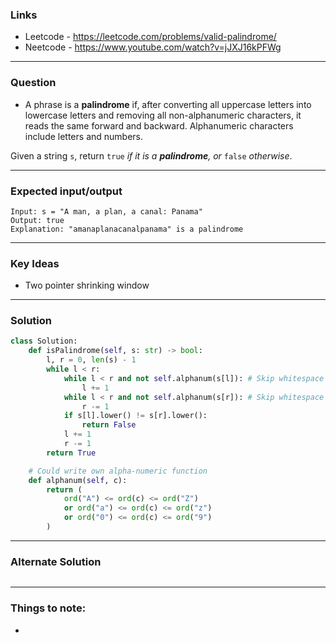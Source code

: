 ### Links
- Leetcode -  <https://leetcode.com/problems/valid-palindrome/>
- Neetcode - <https://www.youtube.com/watch?v=jJXJ16kPFWg>
---
### Question
-  A phrase is a **palindrome** if, after converting all uppercase letters into lowercase letters and removing all non-alphanumeric characters, it reads the same forward and backward. Alphanumeric characters include letters and numbers.

Given a string `s`, return `true` _if it is a **palindrome**, or_ `false` _otherwise_.

---
### Expected input/output
```
Input: s = "A man, a plan, a canal: Panama"
Output: true
Explanation: "amanaplanacanalpanama" is a palindrome
```
---
### Key Ideas
- Two pointer shrinking window
---
### Solution
```python
class Solution:
    def isPalindrome(self, s: str) -> bool:
        l, r = 0, len(s) - 1
        while l < r:
            while l < r and not self.alphanum(s[l]): # Skip whitespace
                l += 1
            while l < r and not self.alphanum(s[r]): # Skip whitespace
                r -= 1
            if s[l].lower() != s[r].lower():
                return False
            l += 1
            r -= 1
        return True

    # Could write own alpha-numeric function
    def alphanum(self, c):
        return (
            ord("A") <= ord(c) <= ord("Z")
            or ord("a") <= ord(c) <= ord("z")
            or ord("0") <= ord(c) <= ord("9")
        )

```
---
### Alternate Solution
```python

```
---
### Things to note:
- 